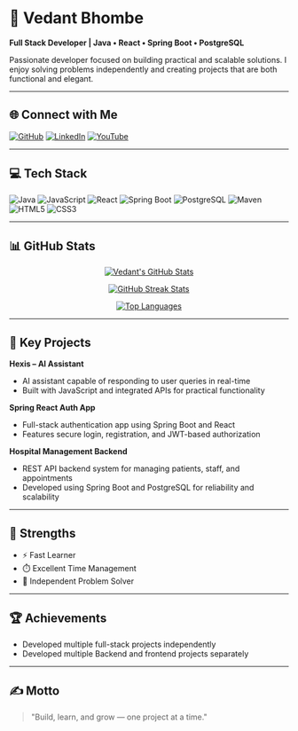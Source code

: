 # 💫 Vedant Bhombe

**Full Stack Developer | Java • React • Spring Boot • PostgreSQL**

Passionate developer focused on building practical and scalable solutions. I enjoy solving problems independently and creating projects that are both functional and elegant.

---

## 🌐 Connect with Me

[![GitHub](https://img.shields.io/badge/GitHub-000?style=for-the-badge&logo=github&logoColor=white)](https://github.com/vedant05bhombe-netizen)
[![LinkedIn](https://img.shields.io/badge/LinkedIn-0077B5?style=for-the-badge&logo=linkedin&logoColor=white)](https://linkedin.com/in/vedant-bhombe)
[![YouTube](https://img.shields.io/badge/YouTube-FF0000?style=for-the-badge&logo=youtube&logoColor=white)](https://youtube.com/@vedantbhombe)

---

## 💻 Tech Stack

![Java](https://img.shields.io/badge/Java-ED8B00?style=for-the-badge&logo=openjdk&logoColor=white)
![JavaScript](https://img.shields.io/badge/JavaScript-F7DF1E?style=for-the-badge&logo=javascript&logoColor=black)
![React](https://img.shields.io/badge/React-20232A?style=for-the-badge&logo=react&logoColor=61DAFB)
![Spring Boot](https://img.shields.io/badge/Spring%20Boot-6DB33F?style=for-the-badge&logo=springboot&logoColor=white)
![PostgreSQL](https://img.shields.io/badge/PostgreSQL-316192?style=for-the-badge&logo=postgresql&logoColor=white)
![Maven](https://img.shields.io/badge/Maven-C71A36?style=for-the-badge&logo=apachemaven&logoColor=white)
![HTML5](https://img.shields.io/badge/HTML5-E34F26?style=for-the-badge&logo=html5&logoColor=white)
![CSS3](https://img.shields.io/badge/CSS3-1572B6?style=for-the-badge&logo=css3&logoColor=white)

---

## 📊 GitHub Stats

<div align="center">

[![Vedant's GitHub Stats](https://github-readme-stats.vercel.app/api?username=vedant05bhombe-netizen&show_icons=true&theme=radical&count_private=true&include_all_commits=true)](https://github.com/vedant05bhombe-netizen)

[![GitHub Streak Stats](https://github-readme-streak-stats.herokuapp.com/?user=vedant05bhombe-netizen&theme=radical)](https://github.com/vedant05bhombe-netizen)

[![Top Languages](https://github-readme-stats.vercel.app/api/top-langs/?username=vedant05bhombe-netizen&theme=radical&layout=compact&langs_count=8)](https://github.com/vedant05bhombe-netizen)

</div>

---

## 🧩 Key Projects

**Hexis – AI Assistant**
- AI assistant capable of responding to user queries in real-time
- Built with JavaScript and integrated APIs for practical functionality

**Spring React Auth App**
- Full-stack authentication app using Spring Boot and React
- Features secure login, registration, and JWT-based authorization

**Hospital Management Backend**
- REST API backend system for managing patients, staff, and appointments
- Developed using Spring Boot and PostgreSQL for reliability and scalability

---

## 🧠 Strengths

- ⚡ Fast Learner
- ⏱️ Excellent Time Management
- 🔧 Independent Problem Solver

---

## 🏆 Achievements


- Developed multiple full-stack projects independently
- Developed multiple Backend and frontend projects separately


---

## ✍️ Motto

> "Build, learn, and grow — one project at a time."
